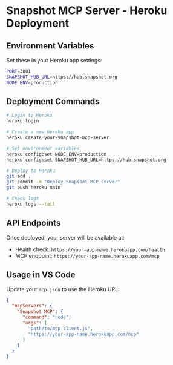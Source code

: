 # Snapshot MCP Server - Heroku Deployment

## Environment Variables
Set these in your Heroku app settings:

```bash
PORT=3001
SNAPSHOT_HUB_URL=https://hub.snapshot.org
NODE_ENV=production
```

## Deployment Commands

```bash
# Login to Heroku
heroku login

# Create a new Heroku app
heroku create your-snapshot-mcp-server

# Set environment variables
heroku config:set NODE_ENV=production
heroku config:set SNAPSHOT_HUB_URL=https://hub.snapshot.org

# Deploy to Heroku
git add .
git commit -m "Deploy Snapshot MCP server"
git push heroku main

# Check logs
heroku logs --tail
```

## API Endpoints
Once deployed, your server will be available at:
- Health check: `https://your-app-name.herokuapp.com/health`
- MCP endpoint: `https://your-app-name.herokuapp.com/mcp`

## Usage in VS Code
Update your `mcp.json` to use the Heroku URL:
```json
{
  "mcpServers": {
    "Snapshot MCP": {
      "command": "node",
      "args": [
        "path/to/mcp-client.js",
        "https://your-app-name.herokuapp.com/mcp"
      ]
    }
  }
}
```
